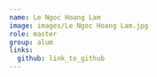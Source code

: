 ```yaml
---
name: Le Ngoc Hoang Lam 
image: images/Le Ngoc Hoang Lam.jpg 
role: master
group: alum
links:
  github: link_to_github 
---
```

